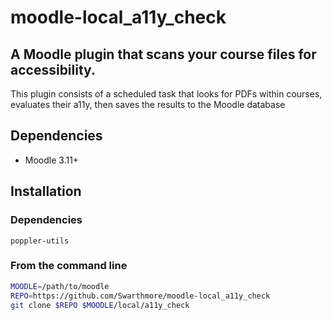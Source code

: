 # moodle-local_a11y_check

## A Moodle plugin that scans your course files for accessibility.

This plugin consists of a scheduled task that looks for PDFs within courses, evaluates their a11y, then saves the results to the Moodle database

## Dependencies

* Moodle 3.11+

## Installation

### Dependencies
`poppler-utils`

### From the command line 

```sh
MOODLE=/path/to/moodle
REPO=https://github.com/Swarthmore/moodle-local_a11y_check
git clone $REPO $MOODLE/local/a11y_check
```
